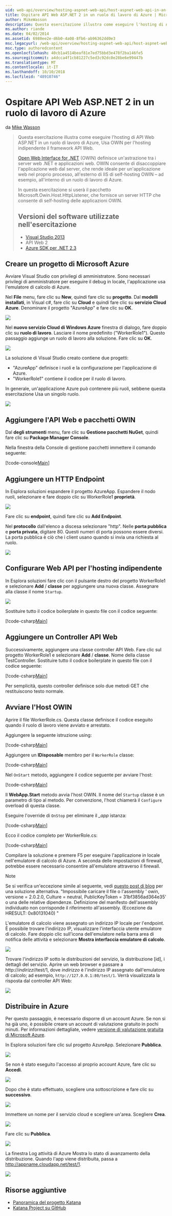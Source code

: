 ```yaml
---
uid: web-api/overview/hosting-aspnet-web-api/host-aspnet-web-api-in-an-azure-worker-role
title: Ospitare API Web ASP.NET 2 in un ruolo di lavoro di Azure | Microsoft Docs
author: MikeWasson
description: Questa esercitazione illustra come eseguire l'hosting di API Web ASP.NET in un ruolo di lavoro di Azure, Usa OWIN per l'hosting indipendente il framework API Web. Open Web Interface per de .NET (OWIN)...
ms.author: riande
ms.date: 04/02/2014
ms.assetid: 6980ee2e-d6b0-4a08-8fb6-ab96362dd0e3
msc.legacyurl: /web-api/overview/hosting-aspnet-web-api/host-aspnet-web-api-in-an-azure-worker-role
msc.type: authoredcontent
ms.openlocfilehash: 40cb1a4514beaf81e7ed75bbd3e478f2ba146fe5
ms.sourcegitcommit: a4dcca4f1cb81227c5ed3c92dc0e28be6e99447b
ms.translationtype: MT
ms.contentlocale: it-IT
ms.lasthandoff: 10/10/2018
ms.locfileid: "48910746"
---
```

<a name="host-aspnet-web-api-2-in-an-azure-worker-role"></a>Ospitare API Web ASP.NET 2 in un ruolo di lavoro di Azure
====================
da [Mike Wasson](https://github.com/MikeWasson)

> Questa esercitazione illustra come eseguire l'hosting di API Web ASP.NET in un ruolo di lavoro di Azure, Usa OWIN per l'hosting indipendente il framework API Web.
>
> [Open Web Interface for .NET](http://owin.org/) (OWIN) definisce un'astrazione tra i server web .NET e applicazioni web. OWIN consente di disaccoppiare l'applicazione web dal server, che rende ideale per un'applicazione web nel proprio processo, all'esterno di IIS di self-hosting OWIN – ad esempio, all'interno di un ruolo di lavoro di Azure.
>
> In questa esercitazione si userà il pacchetto Microsoft.Owin.Host.HttpListener, che fornisce un server HTTP che consente di self-hosting delle applicazioni OWIN.
>
> ## <a name="software-versions-used-in-the-tutorial"></a>Versioni del software utilizzate nell'esercitazione
>
>
> - [Visual Studio 2013](https://my.visualstudio.com/Downloads?q=visual%20studio%202013)
> - API Web 2
> - [Azure SDK per .NET 2.3](https://azure.microsoft.com/downloads/)


## <a name="create-a-microsoft-azure-project"></a>Creare un progetto di Microsoft Azure

Avviare Visual Studio con privilegi di amministratore. Sono necessari privilegi di amministratore per eseguire il debug in locale, l'applicazione usa l'emulatore di calcolo di Azure.

Nel **File** menu, fare clic su **New**, quindi fare clic su **progetto**. Dal **modelli installati**, in Visual c#, fare clic su **Cloud** e quindi fare clic su **servizio Cloud Azure**. Denominare il progetto "AzureApp" e fare clic su **OK**.

[![](host-aspnet-web-api-in-an-azure-worker-role/_static/image2.png)](host-aspnet-web-api-in-an-azure-worker-role/_static/image1.png)

Nel **nuovo servizio Cloud di Windows Azure** finestra di dialogo, fare doppio clic su **ruolo di lavoro**. Lasciare il nome predefinito ("WorkerRole1"). Questo passaggio aggiunge un ruolo di lavoro alla soluzione. Fare clic su **OK**.

[![](host-aspnet-web-api-in-an-azure-worker-role/_static/image4.png)](host-aspnet-web-api-in-an-azure-worker-role/_static/image3.png)

La soluzione di Visual Studio creato contiene due progetti:

- &quot;AzureApp&quot; definisce i ruoli e la configurazione per l'applicazione di Azure.
- &quot;WorkerRole1&quot; contiene il codice per il ruolo di lavoro.

In generale, un'applicazione Azure può contenere più ruoli, sebbene questa esercitazione Usa un singolo ruolo.

![](host-aspnet-web-api-in-an-azure-worker-role/_static/image5.png)

## <a name="add-the-web-api-and-owin-packages"></a>Aggiungere l'API Web e pacchetti OWIN

Dal **degli strumenti** menu, fare clic su **Gestione pacchetti NuGet**, quindi fare clic su **Package Manager Console**.

Nella finestra della Console di gestione pacchetti immettere il comando seguente:

[!code-console[Main](host-aspnet-web-api-in-an-azure-worker-role/samples/sample1.cmd)]

## <a name="add-an-http-endpoint"></a>Aggiungere un HTTP Endpoint

In Esplora soluzioni espandere il progetto AzureApp. Espandere il nodo ruoli, selezionare e fare doppio clic su WorkerRole1 **proprietà**.

![](host-aspnet-web-api-in-an-azure-worker-role/_static/image6.png)

Fare clic su **endpoint**, quindi fare clic su **Add Endpoint**.

Nel **protocollo** dall'elenco a discesa selezionare "http". Nelle **porta pubblica** e **porta privata**, digitare 80. Questi numeri di porta possono essere diversi. La porta pubblica è ciò che i client usano quando si invia una richiesta al ruolo.

[![](host-aspnet-web-api-in-an-azure-worker-role/_static/image8.png)](host-aspnet-web-api-in-an-azure-worker-role/_static/image7.png)

## <a name="configure-web-api-for-self-host"></a>Configurare Web API per l'hosting indipendente

In Esplora soluzioni fare clic con il pulsante destro del progetto WorkerRole1 e selezionare **Add** / **classe** per aggiungere una nuova classe. Assegnare alla classe il nome `Startup`.

![](host-aspnet-web-api-in-an-azure-worker-role/_static/image9.png)

Sostituire tutto il codice boilerplate in questo file con il codice seguente:

[!code-csharp[Main](host-aspnet-web-api-in-an-azure-worker-role/samples/sample2.cs)]

## <a name="add-a-web-api-controller"></a>Aggiungere un Controller API Web

Successivamente, aggiungere una classe controller API Web. Fare clic sul progetto WorkerRole1 e selezionare **Add** / **classe**. Nome della classe TestController. Sostituire tutto il codice boilerplate in questo file con il codice seguente:

[!code-csharp[Main](host-aspnet-web-api-in-an-azure-worker-role/samples/sample3.cs)]

Per semplicità, questo controller definisce solo due metodi GET che restituiscono testo normale.

## <a name="start-the-owin-host"></a>Avviare l'Host OWIN

Aprire il file WorkerRole.cs. Questa classe definisce il codice eseguito quando il ruolo di lavoro viene avviato e arrestato.

Aggiungere la seguente istruzione using:

[!code-csharp[Main](host-aspnet-web-api-in-an-azure-worker-role/samples/sample4.cs)]

Aggiungere un **IDisposable** membro per il `WorkerRole` classe:

[!code-csharp[Main](host-aspnet-web-api-in-an-azure-worker-role/samples/sample5.cs)]

Nel `OnStart` metodo, aggiungere il codice seguente per avviare l'host:

[!code-csharp[Main](host-aspnet-web-api-in-an-azure-worker-role/samples/sample6.cs?highlight=5)]

Il **WebApp.Start** metodo avvia l'host OWIN. Il nome del `Startup` classe è un parametro di tipo al metodo. Per convenzione, l'host chiamerà il `Configure` overload di questa classe.

Eseguire l'override di `OnStop` per eliminare il  *\_app* istanza:

[!code-csharp[Main](host-aspnet-web-api-in-an-azure-worker-role/samples/sample7.cs)]

Ecco il codice completo per WorkerRole.cs:

[!code-csharp[Main](host-aspnet-web-api-in-an-azure-worker-role/samples/sample8.cs)]

Compilare la soluzione e premere F5 per eseguire l'applicazione in locale nell'emulatore di calcolo di Azure. A seconda delle impostazioni di firewall, potrebbe essere necessario consentire all'emulatore attraverso il firewall.

> [!NOTE]
> Se si verifica un'eccezione simile al seguente, vedi [questo post di blog](https://blogs.msdn.com/b/praburaj/archive/2013/11/20/fileloadexception-on-microsoft-owin-when-running-on-worker-role.aspx) per una soluzione alternativa. "Impossibile caricare il file o l'assembly ' owin, versione = 2.0.2.0, Culture = neutral, PublicKeyToken = 31bf3856ad364e35' o una delle relative dipendenze. Definizione del manifesto dell'assembly individuato non corrisponde il riferimento all'assembly. (Eccezione da HRESULT: 0x80131040) "


L'emulatore di calcolo viene assegnato un indirizzo IP locale per l'endpoint. È possibile trovare l'indirizzo IP, visualizzare l'interfaccia utente emulatore di calcolo. Fare doppio clic sull'icona dell'emulatore nella barra area di notifica delle attività e selezionare **Mostra interfaccia emulatore di calcolo**.

[![](host-aspnet-web-api-in-an-azure-worker-role/_static/image11.png)](host-aspnet-web-api-in-an-azure-worker-role/_static/image10.png)

Trovare l'indirizzo IP sotto le distribuzioni del servizio, la distribuzione [id], i dettagli del servizio. Aprire un web browser e passare a http://<em>indirizzi</em>/test/1, dove <em>indirizzo</em> è l'indirizzo IP assegnato dall'emulatore di calcolo; ad esempio, `http://127.0.0.1:80/test/1`. Verrà visualizzata la risposta dal controller API Web:

![](host-aspnet-web-api-in-an-azure-worker-role/_static/image12.png)

## <a name="deploy-to-azure"></a>Distribuire in Azure

Per questo passaggio, è necessario disporre di un account Azure. Se non si ha già uno, è possibile creare un account di valutazione gratuito in pochi minuti. Per informazioni dettagliate, vedere [versione di valutazione gratuita di Microsoft Azure](https://azure.microsoft.com/pricing/free-trial/?WT.mc_id=A261C142F).

In Esplora soluzioni fare clic sul progetto AzureApp. Selezionare **Pubblica**.

![](host-aspnet-web-api-in-an-azure-worker-role/_static/image13.png)

Se non è stato eseguito l'accesso al proprio account Azure, fare clic su **Accedi**.

[![](host-aspnet-web-api-in-an-azure-worker-role/_static/image15.png)](host-aspnet-web-api-in-an-azure-worker-role/_static/image14.png)

Dopo che è stato effettuato, scegliere una sottoscrizione e fare clic su **successivo**.

[![](host-aspnet-web-api-in-an-azure-worker-role/_static/image17.png)](host-aspnet-web-api-in-an-azure-worker-role/_static/image16.png)

Immettere un nome per il servizio cloud e scegliere un'area. Scegliere **Crea**.

![](host-aspnet-web-api-in-an-azure-worker-role/_static/image18.png)

Fare clic su **Pubblica**.

[![](host-aspnet-web-api-in-an-azure-worker-role/_static/image20.png)](host-aspnet-web-api-in-an-azure-worker-role/_static/image19.png)

La finestra Log attività di Azure Mostra lo stato di avanzamento della distribuzione. Quando l'app viene distribuita, passa a http://appname.cloudapp.net/test/1.

![](host-aspnet-web-api-in-an-azure-worker-role/_static/image21.png)

## <a name="additional-resources"></a>Risorse aggiuntive

- [Panoramica del progetto Katana](../../../aspnet/overview/owin-and-katana/an-overview-of-project-katana.md)
- [Katana Project su GitHub](https://github.com/aspnet/AspNetKatana)
